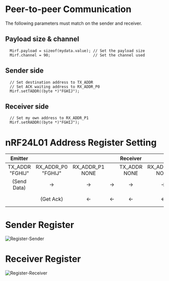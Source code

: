 # Peer-to-peer Communication

The following parameters must match on the sender and receiver.   

## Payload size & channel
```
  Mirf.payload = sizeof(mydata.value); // Set the payload size
  Mirf.channel = 90;                   // Set the channel used
```

## Sender side
```
  // Set destination address to TX_ADDR
  // Set ACK waiting address to RX_ADDR_P0
  Mirf.setTADDR((byte *)"FGHIJ");
```

## Receiver side
```
  // Set my own address to RX_ADDR_P1
  Mirf.setRADDR((byte *)"FGHIJ");

```

# nRF24L01 Address Register Setting
|Emitter||||Receiver||||
|:-:|:-:|:-:|:-:|:-:|:-:|:-:|:-:|
|TX_ADDR<br>"FGHIJ"|RX_ADDR_P0<br>"FGHIJ"|RX_ADDR_P1<br>NONE||TX_ADDR<br>NONE|RX_ADDR_P0<br>NONE|RX_ADDR_P1<br>"FGHIJ"||
|(Send Data)|->|->|->|->|->|(Get Data)|Data to Receiver|
||(Get Ack)|<-|<-|<-|<-|(Send Ack)|Ack to Emitter|

# Sender Register
![Register-Sender](https://github.com/nopnop2002/Arduino-STM32-nRF24L01/assets/6020549/472a41e0-ebad-4074-8b4b-5832116ddf96)

# Receiver Register
![Register-Receiver](https://github.com/nopnop2002/Arduino-STM32-nRF24L01/assets/6020549/1135e312-4e72-4990-b059-6bc7849928ee)
